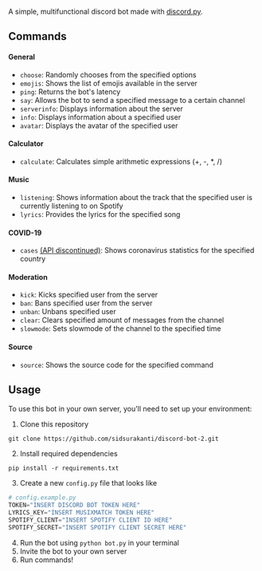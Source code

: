 A simple, multifunctional discord bot made with [discord.py](https://discordpy.readthedocs.io/en/stable/).

## Commands

#### General 
- `choose`: Randomly chooses from the specified options
- `emojis`: Shows the list of emojis available in the server
- `ping`: Returns the bot's latency
- `say`: Allows the bot to send a specified message to a certain channel
- `serverinfo`: Displays information about the server
- `info`: Displays information about a specified user
- `avatar`: Displays the avatar of the specified user

#### Calculator
- `calculate`: Calculates simple arithmetic expressions (+, -, *, /)

#### Music
- `listening`: Shows information about the track that the specified user is currently listening to on Spotify
- `lyrics`: Provides the lyrics for the specified song

#### COVID-19
- `cases` [(API discontinued)](https://covid19api.com/): Shows coronavirus statistics for the specified country

#### Moderation
- `kick`: Kicks specified user from the server
- `ban`: Bans specified user from the server
- `unban`: Unbans specified user
- `clear`: Clears specified amount of messages from the channel
- `slowmode`: Sets slowmode of the channel to the specified time

#### Source
- `source`: Shows the source code for the specified command

## Usage

To use this bot in your own server, you'll need to set up your environment:

1. Clone this repository
```shell 
git clone https://github.com/sidsurakanti/discord-bot-2.git
```
2. Install required dependencies
```shell
pip install -r requirements.txt
```
3. Create a new `config.py` file that looks like 
```py
# config.example.py
TOKEN="INSERT DISCORD BOT TOKEN HERE"
LYRICS_KEY="INSERT MUSIXMATCH TOKEN HERE"
SPOTIFY_CLIENT="INSERT SPOTIFY CLIENT ID HERE"
SPOTIFY_SECRET="INSERT SPOTIFY CLIENT SECRET HERE"
```
4. Run the bot using `python bot.py` in your terminal
5. Invite the bot to your own server
6. Run commands!
